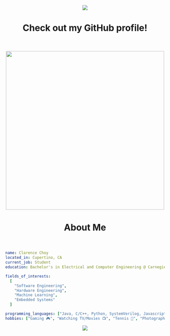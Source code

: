 

<!--
**cozey7/cozey7** is a ✨ _special_ ✨ repository because its `README.md` (this file) appears on your GitHub profile.

Here are some ideas to get you started:

- 🔭 I’m currently working on ...
- 🌱 I’m currently learning ...
- 👯 I’m looking to collaborate on ...
- 🤔 I’m looking for help with ...
- 💬 Ask me about ...
- 📫 How to reach me: ...
- 😄 Pronouns: ...
- ⚡ Fun fact: ...
-->

<p align="center">
  <img src="https://capsule-render.vercel.app/api?type=waving&color=auto&height=300&section=header&text=Hey%20There%20👋&fontSize=90&animation=fadeIn" />
</p>
<header>
  <h1>Check out my GitHub profile!</h1>
</header>
<p align="center">
  <img height="500" src="https://media.giphy.com/media/v1.Y2lkPTc5MGI3NjExbHJkdm41bzEyZXF0MWR2OXA0MWZmdm8zd3dmMXc4bHFtbmY4b3E4ZCZlcD12MV9naWZzX3NlYXJjaCZjdD1n/q8ld8Sk7WWyY0/giphy.gif"/>
</p>
<header>
  <h1>About Me</h1>
</header>

```yaml
name: Clarence Choy
located_in: Cupertino, CA
current_job: Student
education: Bachelor's in Electrical and Computer Engineering @ Carnegie Mellon University (May 2027)

fields_of_interests:
  [
    "Software Engineering",
    "Hardware Engineering",
    "Machine Learning",
    "Embedded Systems"
  ]

programming_languages: ["Java, C/C++, Python, SystemVerilog, Javascript"]
hobbies: ["Gaming 🎮", "Watching TV/Movies 📺", "Tennis 🎾", "Photography 📷", "Side Quests 🌎"]
```
<p align="center">
  <img src="https://capsule-render.vercel.app/api?type=waving&color=auto&height=300&section=footer&animation=fadeIn" />
</p>

